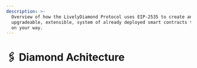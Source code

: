 ```yaml
---
description: >-
  Overview of how the LivelyDiamond Protocol uses EIP-2535 to create an easy,
  upgradeable, extensible, system of already deployed smart contracts to get you
  on your way.
---
```


# 🖇 Diamond Achitecture

